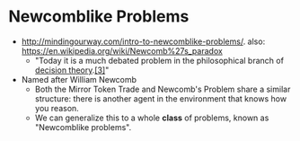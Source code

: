 # Newcomblike Problems
- http://mindingourway.com/intro-to-newcomblike-problems/. also: https://en.wikipedia.org/wiki/Newcomb%27s_paradox
    - "Today it is a much debated problem in the philosophical branch of [decision theory](https://en.wikipedia.org/wiki/Decision_theory).[[3]](https://en.wikipedia.org/wiki/Newcomb%27s_paradox#cite_note-3)"
- Named after William Newcomb
    - Both the Mirror Token Trade and Newcomb's Problem share a similar 
structure: there is another agent in the environment that knows how you 
reason.
    - We can generalize this to a whole __class__ of problems, known as "Newcomblike problems".
